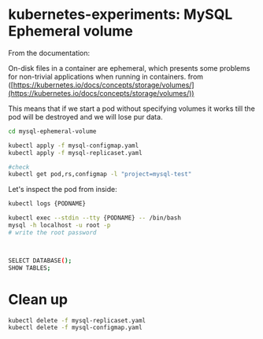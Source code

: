 # kubernetes-experiments: MySQL Ephemeral volume

From the documentation:


On-disk files in a container are ephemeral, which presents some problems for non-trivial applications when running in containers. 
from ([https://kubernetes.io/docs/concepts/storage/volumes/](https://kubernetes.io/docs/concepts/storage/volumes/))

This means that if we start a pod without specifying volumes it works till the pod will be destroyed and we will lose pur data.



```bash
cd mysql-ephemeral-volume

kubectl apply -f mysql-configmap.yaml
kubectl apply -f mysql-replicaset.yaml

#check
kubectl get pod,rs,configmap -l "project=mysql-test"
```

Let's inspect the pod from inside:

```bash
kubectl logs {PODNAME}

kubectl exec --stdin --tty {PODNAME} -- /bin/bash
mysql -h localhost -u root -p
# write the root password



SELECT DATABASE();
SHOW TABLES;
```



# Clean up
```bash
kubectl delete -f mysql-replicaset.yaml
kubectl delete -f mysql-configmap.yaml
```